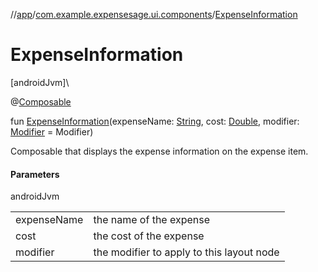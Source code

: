//[app](../../index.md)/[com.example.expensesage.ui.components](index.md)/[ExpenseInformation](-expense-information.md)

# ExpenseInformation

[androidJvm]\

@[Composable](https://developer.android.com/reference/kotlin/androidx/compose/runtime/Composable.html)

fun [ExpenseInformation](-expense-information.md)(expenseName: [String](https://kotlinlang.org/api/latest/jvm/stdlib/kotlin/-string/index.html), cost: [Double](https://kotlinlang.org/api/latest/jvm/stdlib/kotlin/-double/index.html), modifier: [Modifier](https://developer.android.com/reference/kotlin/androidx/compose/ui/Modifier.html) = Modifier)

Composable that displays the expense information on the expense item.

#### Parameters

androidJvm

| | |
|---|---|
| expenseName | the name of the expense |
| cost | the cost of the expense |
| modifier | the modifier to apply to this layout node |
